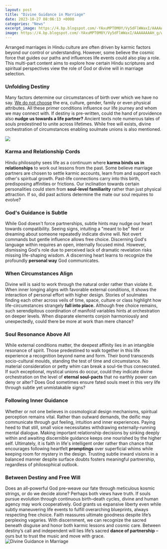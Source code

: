 ```yaml
---
layout: post
title: "Divine Guidance in Marriage"
date: 2023-10-27 08:06:13 +0000
categories: "News"
excerpt_image: https://4.bp.blogspot.com/-YAxuMPT0M0Y/Vy5dFlWWaxI/AAAAAAAAH_g/wcdGP7TL9QoaYpk8ZONr0efWVlEBN2oXQCLcB/s640/SC_Caption_No%2Blies.jpg
image: https://4.bp.blogspot.com/-YAxuMPT0M0Y/Vy5dFlWWaxI/AAAAAAAAH_g/wcdGP7TL9QoaYpk8ZONr0efWVlEBN2oXQCLcB/s640/SC_Caption_No%2Blies.jpg
---
```


Arranged marriages in Hindu culture are often driven by karmic factors beyond our control or understanding. However, some believe the cosmic force that guides our paths and influences life events could also play a role. This multi-part content aims to explore how certain Hindu scriptures and spiritual perspectives view the role of God or divine will in marriage selection.
### Unfolding Destiny 
Many factors determine our circumstances of birth over which we have no say. [We do not choose](https://thetopnews.github.io/are-most-playstation-giveaways-just-scams-an-in-depth-investigation/) the era, culture, gender, family or even physical attributes. All these primer conditions influence our life journey and whom we may connect with. If destiny is pre-written, could the hand of providence also **nudge us towards a life partner?** Ancient texts note numerous tales of souls predestined to unite across lifetimes. While free will exists, divine orchestration of circumstances enabling soulmate unions is also mentioned.  

![](https://madueke.com/wp-content/uploads/2023/02/guide.jpg)
### Karma and Relationship Cords
Hindu philosophy sees life as a continuum where **karma binds us in relationships** to work out lessons from the past. Some believe marriage partners are chosen to settle karmic accounts, learn from and support each other's spiritual growth. Past-life connections carry into this birth, predisposing affinities or frictions. Our inclination towards certain personalities could stem from **soul-level familiarity** rather than just physical attraction. If so, did past actions determine the mate our soul requires to evolve?
### God's Guidance is Subtle 
While God doesn't force partnerships, subtle hints may nudge our heart towards compatibility. Seeing signs, intuiting a "meant to be" feel or dreaming about someone repeatedly indicate divine will. Not overt commands but gentle influence allows free choice. Discerning God's language within requires an open, internally focused mind. However, dismissing God's role due to perceived lack of dramatic revelation risks missing life-shaping wisdom. A discerning heart learns to recognize the profoundly **personal way** God communicates.      
### When Circumstances Align 
Divine will is said to work through the natural order rather than violate it. When inner longing aligns with favorable external conditions, it shows the interaction of personal effort with higher design. Stories of soulmates finding each other across veils of time, space, culture or class highlight how life-circumstances strangely **fall into place.** Although free choice remains, such serendipitous coordination of manifold variables hints at orchestration on deeper levels. When disparate elements conjoin harmoniously and unexpectedly, could there be more at work than mere chance?
### Soul Resonance Above All 
While external conditions matter, the deepest affinity lies in an intangible resonance of spirit. Those predestined to walk together in this life experience a recognition beyond name and form. Their bond transcends socio-cultural moulds, standing the test of time and circumstance. No material consideration or petty whim can break a soul-tie thus consecrated. If such exceptional, mystical unions do occur, could they indicate divine orchestration on the level of **eternal soul-pacts** that no earthly power can deny or alter? Does God sometimes ensure fated souls meet in this very life through subtle yet unmistakable signs?
### Following Inner Guidance 
Whether or not one believes in cosmological design mechanisms, spiritual perception remains vital. Rather than outward demands, the deific may communicate through gut feeling, intuition and inner experiences. Paying heed to that still, small voice necessitates withdrawing externally-running mental dialogue. Making important relationship decisions by sinking deeply within and awaiting discernible guidance keeps one nourished by the higher self. Ultimately, it is faith in life's intelligent order rather than chance that encourages following heartfelt **promptings** over superficial whims while keeping room for mystery in the design. Trusting subtle inward visions in a balanced manner despite surface doubts fosters meaningful partnership, regardless of philosophical outlook.
### Between Destiny and Free Will
Does an all-powerful God pre-weave our fate through meticulous kosmic strings, or do we decide alone? Perhaps both views have truth. If souls pursue evolution through continuous birth–death cycles, divine and human agency may work cooperatively. God grants us expansive liberty even while subtly maneuvering life events to fulfill overarching blueprints, always respecting free choice. Faith reassures ultimate goodness despite life’s perplexing vagaries. With discernment, we can recognize the sacred beneath disguise and honor both karmic lessons and cosmic care. Between destiny’s call and independent will lies life’s sacred **dance of partnership** – ours but to trust the music and move with grace.
![Divine Guidance in Marriage](https://4.bp.blogspot.com/-YAxuMPT0M0Y/Vy5dFlWWaxI/AAAAAAAAH_g/wcdGP7TL9QoaYpk8ZONr0efWVlEBN2oXQCLcB/s640/SC_Caption_No%2Blies.jpg)